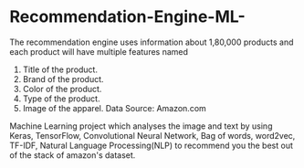 # Recommendation-Engine-ML-
The recommendation engine
uses information about 1,80,000 products and  each product will have multiple features named

1. Title of the product.
2. Brand of the product.
3. Color of the product.
4. Type of the product.
5. Image of the apparel.
Data Source: Amazon.com


Machine Learning project which analyses the image and text by using Keras, TensorFlow, Convolutional Neural Network, Bag of words, word2vec, TF-IDF, Natural Language Processing(NLP) to recommend you the best out of the stack of amazon's dataset.
